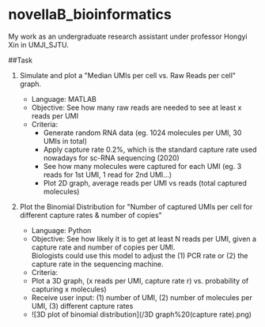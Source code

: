 # novellaB_bioinformatics
My work as an undergraduate research assistant under professor Hongyi Xin in UMJI_SJTU.

##Task
1. Simulate and plot a "Median UMIs per cell vs. Raw Reads per cell" graph.  
   - Language: MATLAB  
   - Objective: See how many raw reads are needed to see at least x reads per UMI  
   - Criteria:   
     - Generate random RNA data (eg. 1024 molecules per UMI, 30 UMIs in total)  
     - Apply capture rate 0.2%, which is the standard capture rate used nowadays for sc-RNA sequencing (2020)  
     - See how many molecules were captured for each UMI (eg. 3 reads for 1st UMI, 1 read for 2nd UMI...)  
     - Plot 2D graph, average reads per UMI vs reads (total captured molecules)  
        
2. Plot the Binomial Distribution for "Number of captured UMIs per cell for different capture rates & number of copies"  
   - Language: Python  
   - Objective: See how likely it is to get at least N reads per UMI, given a capture rate and number of copies per UMI.<br />Biologists could use this model to adjust the (1) PCR rate or (2) the capture rate in the sequencing machine.  
   - Criteria:  
    - Plot a 3D graph, (x reads per UMI, capture rate r) vs. probability of capturing x molecules)  
    - Receive user input: (1) number of UMI, (2) number of molecules per UMI, (3) different capture rates  
   - ![3D plot of binomial distribution](/3D graph%20(capture rate).png)
